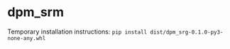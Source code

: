 # dpm_srm

Temporary installation instructions:
```pip install dist/dpm_srg-0.1.0-py3-none-any.whl```
